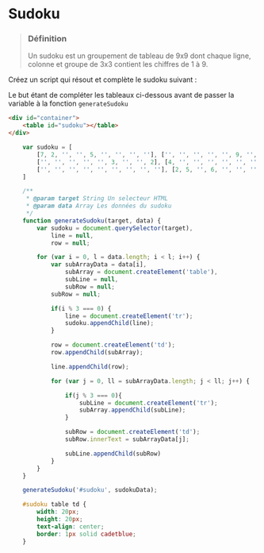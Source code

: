 # Sudoku

> ### Définition
> Un sudoku est un groupement de tableau de 9x9 dont chaque ligne, colonne et groupe de 3x3
> contient les chiffres de 1 à 9.

Créez un script qui résout et complète le sudoku suivant :

Le but étant de compléter les tableaux ci-dessous avant de passer la variable à la fonction `generateSudoku`

```html
<div id="container">
    <table id="sudoku"></table>
</div>
```

```javascript
    var sudoku = [
        [7, 2, '', '', 5, '', '', '', ''], ['', '', '', '', '', 9, '', 3, 8], ['', '', '', '', '', '', '', '', ''],
        ['', '', '', '', '', 3, '', '', 2], [4, '', '', '', '', '', '', '', 3], [5, '', '', 8, '', '', '', '', ''],
        ['', '', '', '', '', '', '', '', ''], [2, 5, '', 6, '', '', '', '', ''], ['', '', '', '', 3, '', '', 1, 9]   
    ]

    /**
     * @param target String Un selecteur HTML
     * @param data Array Les données du sudoku
     */
    function generateSudoku(target, data) {
        var sudoku = document.querySelector(target),
            line = null,
            row = null;

        for (var i = 0, l = data.length; i < l; i++) {
            var subArrayData = data[i],
                subArray = document.createElement('table'),
                subLine = null,
                subRow = null;
            subRow = null;

            if(i % 3 === 0) {
                line = document.createElement('tr');
                sudoku.appendChild(line);
            }

            row = document.createElement('td');
            row.appendChild(subArray);

            line.appendChild(row);

            for (var j = 0, ll = subArrayData.length; j < ll; j++) {

                if(j % 3 === 0){
                    subLine = document.createElement('tr');
                    subArray.appendChild(subLine);
                }

                subRow = document.createElement('td');
                subRow.innerText = subArrayData[j];

                subLine.appendChild(subRow)
            }
        }
    }

    generateSudoku('#sudoku', sudokuData);

```

```css
    #sudoku table td {
        width: 20px;
        height: 20px;
        text-align: center;
        border: 1px solid cadetblue;
    }
```